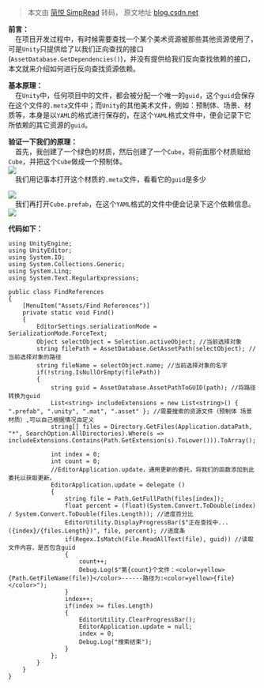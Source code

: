 > 本文由 [简悦 SimpRead](http://ksria.com/simpread/) 转码， 原文地址 [blog.csdn.net](https://blog.csdn.net/qq_42316280/article/details/123090361)

**前言：**  
 在项目开发过程中，有时候需要查找一个某个美术资源被那些其他资源使用了，可是`Unity`只提供给了以我们正向查找的接口 (`AssetDatabase.GetDependencies()`)，并没有提供给我们反向查找依赖的接口，本文就来介绍如何进行反向查找资源依赖。

**基本原理：**  
 在`Unity`中，任何项目中的文件，都会被分配一个唯一的`guid`，这个`guid`会保存在这个文件的`.meta`文件中；而`Unity`的其他美术文件，例如：预制体、场景、材质等，本身是以`YAML`的格式进行保存的，在这个`YAML`格式文件中，便会记录下它所依赖的其它资源的`guid`。

**验证一下我们的原理：**  
 首先，我创建了一个绿色的材质，然后创建了一个`Cube`，将前面那个材质赋给`Cube`，并把这个`Cube`做成一个预制体。  
![](https://img-blog.csdnimg.cn/ea289fa85a144659aca89d484277b097.png#pic_center)  
 我们用记事本打开这个材质的`.meta`文件，看看它的`guid`是多少

![](https://img-blog.csdnimg.cn/5aced78909bd46b6b859c1ba30173a37.png#pic_center)  
 我们再打开`Cube.prefab`，在这个`YAML`格式的文件中便会记录下这个依赖信息。  
![](https://img-blog.csdnimg.cn/467b376aaa324285bc704c8dff479c3f.png#pic_center)

**代码如下：**

```
using UnityEngine;
using UnityEditor;
using System.IO;
using System.Collections.Generic;
using System.Linq;
using System.Text.RegularExpressions;

public class FindReferences
{
    [MenuItem("Assets/Find References")]
    private static void Find()
    {
        EditorSettings.serializationMode = SerializationMode.ForceText;
        Object selectObject = Selection.activeObject; //当前选择对象
        string filePath = AssetDatabase.GetAssetPath(selectObject); //当前选择对象的路径
        string fileName = selectObject.name; //当前选择对象的名字
        if(!string.IsNullOrEmpty(filePath))
        {
            string guid = AssetDatabase.AssetPathToGUID(path); //将路径转换为guid
            List<string> includeExtensions = new List<string>() { ".prefab", ".unity", ".mat", ".asset" }; //需要搜索的资源文件（预制体 场景 材质）,可以自己根据情况自定义
            string[] files = Directory.GetFiles(Application.dataPath, "*", SearchOption.AllDirectories).Where(s => includeExtensions.Contains(Path.GetExtension(s).ToLower())).ToArray();

            int index = 0;
            int count = 0;
			//EditorApplication.update，通用更新的委托，将我们的函数添加到此委托以获取更新。
            EditorApplication.update = delegate ()
            {
                string file = Path.GetFullPath(files[index]);
                float percent = (float)(System.Convert.ToDouble(index) / System.Convert.ToDouble(files.Length)); //进度百分比
                EditorUtility.DisplayProgressBar($"正在查找中... ({index}/{files.Length})", file, percent); //进度条
                if(Regex.IsMatch(File.ReadAllText(file), guid)) //读取文件内容，是否包含guid
                {
                	count++;
                    Debug.Log($"第{count}个文件：<color=yellow>{Path.GetFileName(file)}</color>------路径为:<color=yellow>{file}</color>");
                }
                index++;
                if(index >= files.Length)
                {
                    EditorUtility.ClearProgressBar();
                    EditorApplication.update = null;
                    index = 0;
                    Debug.Log("搜索结束");
                }
            };
        }
    }
}

```